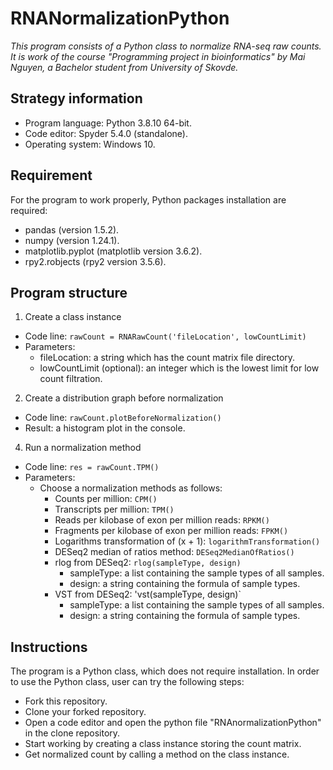# RNANormalizationPython

_This program consists of a Python class to normalize RNA-seq raw counts. It is work of the course "Programming project in bioinformatics" by Mai Nguyen, a Bachelor student from University of Skovde._ 

**Strategy information**
---
* Program language: Python 3.8.10 64-bit.
* Code editor: Spyder 5.4.0 (standalone).
* Operating system: Windows 10.

**Requirement**
---
For the program to work properly, Python packages installation are required:
* pandas (version 1.5.2).
* numpy (version 1.24.1).
* matplotlib.pyplot (matplotlib version 3.6.2).
* rpy2.robjects (rpy2 version 3.5.6).

**Program structure**
---
1. Create a class instance 
  * Code line: `rawCount = RNARawCount('fileLocation', lowCountLimit)`
  * Parameters:
    * fileLocation: a string which has the count matrix file directory.
    * lowCountLimit (optional): an integer which is the lowest limit for low count filtration. 
2. Create a distribution graph before normalization
  * Code line: `rawCount.plotBeforeNormalization()`
  * Result: a histogram plot in the console.
4. Run a normalization method
  * Code line: `res = rawCount.TPM()`
  * Parameters:
    * Choose a normalization methods as follows:
      * Counts per million: `CPM()`
      * Transcripts per million: `TPM()`
      * Reads per kilobase of exon per million reads: `RPKM()` 
      * Fragments per kilobase of exon per million reads: `FPKM()`
      * Logarithms transformation of (x + 1): `logarithmTransformation()`
      * DESeq2 median of ratios method: `DESeq2MedianOfRatios()`
      * rlog from DESeq2: `rlog(sampleType, design)`
        * sampleType: a list containing the sample types of all samples.
        * design: a string containing the formula of sample types.
      * VST from DESeq2: 'vst(sampleType, design)`  
        * sampleType: a list containing the sample types of all samples.
        * design: a string containing the formula of sample types.

**Instructions**
---
The program is a Python class, which does not require installation. In order to use the Python class, user can try the following steps:
* Fork this repository.
* Clone your forked repository.
* Open a code editor and open the python file "RNAnormalizationPython" in the clone repository.
* Start working by creating a class instance storing the count matrix.
* Get normalized count by calling a method on the class instance.

